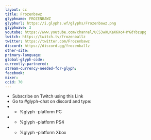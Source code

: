 ```yaml
---
layout: cc
title: Frozenbawz
glyphname: FROZENBAWZ
glyphurl: https://i.glyphs.wf/glyphs/Frozenbawz.png
glyphwave: 3
youtube: https://www.youtube.com/channel/UCS3wXLKaX6Xc4HYGdYbzupg
twitch: https://twitch.tv/frozenballz
twitter: https://twitter.com/Frozenbawz
discord: https://discord.gg/frozenballz
other-site: 
primary-language: 
global-glyph-code: 
currently-partnered: 
stream-currency-needed-for-glyph: 
facebook: 
mixer: 
ccid: 70
---
```

* Subscribe on Twitch using this Link
* Go to #glyph-chat on discord and type:
* * %glyph -platform PC
* * %glyph -platform PS4
* * %glyph -platform Xbox
